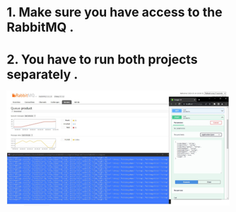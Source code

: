# 1. Make sure you have access to the RabbitMQ . 
# 2. You have to run both projects separately .
![My Remote Image](https://github.com/nosratifarhad/RabbitMQ_DotNet6/blob/main/src/imgs/Annotation.jpg)
